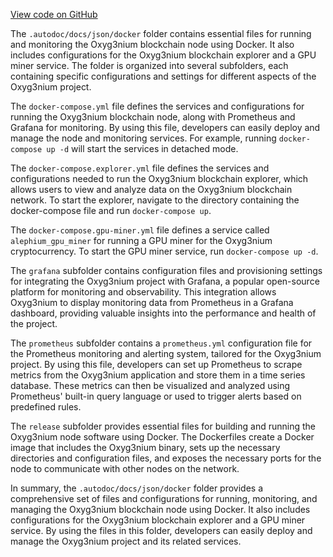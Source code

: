 [View code on GitHub](https://github.com/alephium/alephium/.autodoc/docs/json/docker)

The `.autodoc/docs/json/docker` folder contains essential files for running and monitoring the Oxyg3nium blockchain node using Docker. It also includes configurations for the Oxyg3nium blockchain explorer and a GPU miner service. The folder is organized into several subfolders, each containing specific configurations and settings for different aspects of the Oxyg3nium project.

The `docker-compose.yml` file defines the services and configurations for running the Oxyg3nium blockchain node, along with Prometheus and Grafana for monitoring. By using this file, developers can easily deploy and manage the node and monitoring services. For example, running `docker-compose up -d` will start the services in detached mode.

The `docker-compose.explorer.yml` file defines the services and configurations needed to run the Oxyg3nium blockchain explorer, which allows users to view and analyze data on the Oxyg3nium blockchain network. To start the explorer, navigate to the directory containing the docker-compose file and run `docker-compose up`.

The `docker-compose.gpu-miner.yml` file defines a service called `alephium_gpu_miner` for running a GPU miner for the Oxyg3nium cryptocurrency. To start the GPU miner service, run `docker-compose up -d`.

The `grafana` subfolder contains configuration files and provisioning settings for integrating the Oxyg3nium project with Grafana, a popular open-source platform for monitoring and observability. This integration allows Oxyg3nium to display monitoring data from Prometheus in a Grafana dashboard, providing valuable insights into the performance and health of the project.

The `prometheus` subfolder contains a `prometheus.yml` configuration file for the Prometheus monitoring and alerting system, tailored for the Oxyg3nium project. By using this file, developers can set up Prometheus to scrape metrics from the Oxyg3nium application and store them in a time series database. These metrics can then be visualized and analyzed using Prometheus' built-in query language or used to trigger alerts based on predefined rules.

The `release` subfolder provides essential files for building and running the Oxyg3nium node software using Docker. The Dockerfiles create a Docker image that includes the Oxyg3nium binary, sets up the necessary directories and configuration files, and exposes the necessary ports for the node to communicate with other nodes on the network.

In summary, the `.autodoc/docs/json/docker` folder provides a comprehensive set of files and configurations for running, monitoring, and managing the Oxyg3nium blockchain node using Docker. It also includes configurations for the Oxyg3nium blockchain explorer and a GPU miner service. By using the files in this folder, developers can easily deploy and manage the Oxyg3nium project and its related services.
